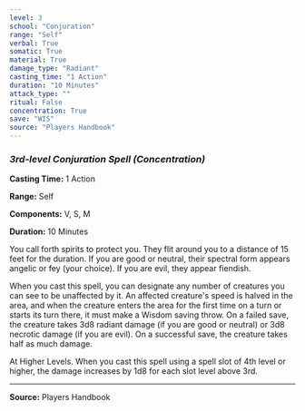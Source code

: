```yaml
---
level: 3
school: "Conjuration"
range: "Self"
verbal: True
somatic: True
material: True
damage_type: "Radiant"
casting_time: "1 Action"
duration: "10 Minutes"
attack_type: ""
ritual: False
concentration: True
save: "WIS"
source: "Players Handbook"
---
```


### *3rd-level Conjuration Spell* *(Concentration)*

**Casting Time:** 1 Action

**Range:** Self

**Components:** V, S, M

**Duration:** 10 Minutes

You call forth spirits to protect you. They flit around you to a distance of 15 feet for the duration. If you are good or neutral, their spectral form appears angelic or fey (your choice). If you are evil, they appear fiendish.
 
 When you cast this spell, you can designate any number of creatures you can see to be unaffected by it. An affected creature's speed is halved in the area, and when the creature enters the area for the first time on a turn or starts its turn there, it must make a Wisdom saving throw. On a failed save, the creature takes 3d8 radiant damage (if you are good or neutral) or 3d8 necrotic damage (if you are evil). On a successful save, the creature takes half as much damage.
 
 At Higher Levels. When you cast this spell using a spell slot of 4th level or higher, the damage increases by 1d8 for each slot level above 3rd.

---
**Source:** Players Handbook
